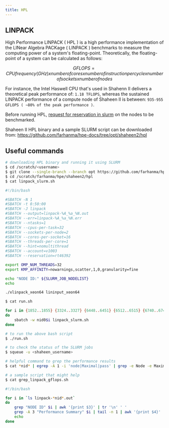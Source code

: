 ```yaml
---
title: HPL
---
```


## LINPACK

High Performance LINPACK ( HPL ) is a high performance implementation of the
LINear Algebra PACKage ( LINPACK ) benchmarks to measure the computing power of
a system's floating-point. Theoretically, the floating-point of a system can be
calculated as follows:

```math
GFLOPS = CPU frequency ( GHz ) x number of cores x number of instruction per cycle x number of sockets x number of nodes
```

For instance, the Intel Haswell CPU that's used in Shahenn II delivers a theoretical
peak performance of: `1.18 TFLOPS`, whereas the sustained LINPACK
performance of a compute node of Shaheen II is between:
`935-955 GFLOPS ( ~80% of the peak performance )`.

Before running HPL, [request for reservation in slurm](reservation.md) on the nodes
to be benchmarked.

Shaheen II HPL binary and a sample SLURM script can be downloaded from:
https://github.com/farhanma/hpe-docs/tree/opt/shaheen2/hpl

## Useful commands

```sh
# downloading HPL binary and running it using SLURM
$ cd /scratch/<username>
$ git clone --single-branch --branch opt https://github.com/farhanma/hpe.git
$ cd /scratch/farhanma/hpe/shaheen2/hpl
$ cat linpack_slurm.sh

#!/bin/bash

#SBATCH -N 1
#SBATCH -t 0:50:00
#SBATCH -J linpack
#SBATCH --output=linpack-%A_%a_%N.out
#SBATCH --err=linpack-%A_%a_%N.err
#SBATCH --ntasks=1
#SBATCH --cpus-per-task=32
#SBATCH --sockets-per-node=2
#SBATCH --cores-per-socket=16
#SBATCH --threads-per-core=1
#SBATCH --hint=nomultithread
#SBATCH --account=v1003
#SBATCH --reservation=rt46392

export OMP_NUM_THREADS=32
export KMP_AFFINITY=nowarnings,scatter,1,0,granularity=fine

echo "NODE ID:" ${SLURM_JOB_NODELIST}
echo

./xlinpack_xeon64 lininput_xeon64

$ cat run.sh

for i in {1852..1855} {3324..3327} {6448..6451} {6512..6515} {6740..6743}
do
    sbatch -w nid0$i linpack_slurm.sh
done

# to run the above bash script
$ ./run.sh

# to check the status of the SLURM jobs
$ squeue -u <shaheen_username>

# helpful command to grep the performance results
$ cat *nid* | egrep -A 1 -i 'node|Maximal|pass' | grep -e Node -e Maximal -e 55000

# a sample script that might help
$ cat grep_linpack_gflops.sh

#!/bin/bash

for i in `ls linpack-*nid*.out`
do
    grep "NODE ID" $i | awk '{print $3}' | tr '\n' ' '
    grep -A 3 "Performance Summary" $i | tail -n 1 | awk '{print $4}' | tr '\n' ' '
    echo
done

```
